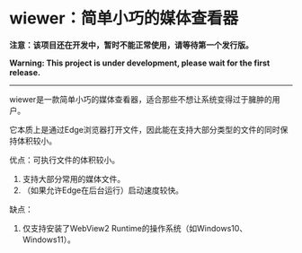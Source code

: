 # wiewer：简单小巧的媒体查看器

**注意：该项目还在开发中，暂时不能正常使用，请等待第一个发行版。**

**Warning: This project is under development, please wait for the first release.**

---

wiewer是一款简单小巧的媒体查看器，适合那些不想让系统变得过于臃肿的用户。

它本质上是通过Edge浏览器打开文件，因此能在支持大部分类型的文件的同时保持体积较小。

优点：可执行文件的体积较小。

1. 支持大部分常用的媒体文件。
3. （如果允许Edge在后台运行）启动速度较快。

缺点：

1. 仅支持安装了WebView2 Runtime的操作系统（如Windows10、Windows11）。
